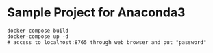 # Sample Project for Anaconda3

```
docker-compose build
docker-compose up -d
# access to localhost:8765 through web browser and put "password"
```
